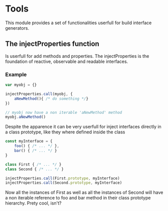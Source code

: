 Tools
===

This module provides a set of functionalities userfull for build interface generators.

The injectProperties function
---

Is userfull for add methods and properties.
The injectProperties is the foundation of reactive, observable and readable interfaces.

### Example

```javascript
var myobj = {}

injectProperties.call(myobj, {
	aNewMethod(){ /* do something */}
})

// myobj now have a non iterable 'aNewMethod' method
myobj.aNewMethod()
```

Despite the apparence it can be very userfull for inject interfaces directly in a class prototype, like they where defined inside the class

```javascript
const myInterface = {
	foo() { /* ... */ },
	bar() { /* ... */ }
}

class First { /* ... */ }
class Second { /* ... */ }

injectProperties.call(First.prototype, myInterface)
injectProperties.call(Second.prototype, myInterface)
```

Now all the instances of First as well as all the instances of Second will have a non iterable reference to foo and bar method in their class prototype hierarchy. Prety cool, isn't?